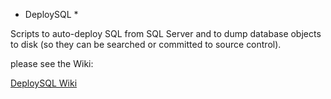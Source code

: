 * DeploySQL *

Scripts to auto-deploy SQL from SQL Server
and to dump database objects to disk (so they can be searched or committed to source control).

please see the Wiki:

[DeploySQL Wiki](https://bitbucket.org/str/deploysql/wiki/Home)
